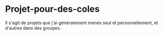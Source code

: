 # Projet-pour-des-coles
Il s'agit de projets que j'ai généralement menés seul et personnellement, et d'autres dans des groupes.

